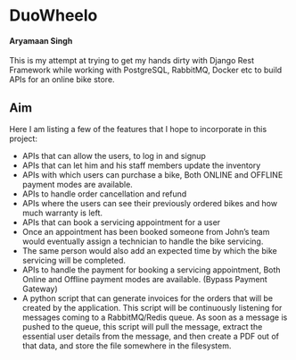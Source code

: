 # DuoWheelo
#### Aryamaan Singh

This is my attempt at trying to get my hands dirty with Django Rest Framework while working with PostgreSQL, RabbitMQ, Docker etc to build APIs for an online bike store.

## Aim
Here I am listing a few of the features that I hope to incorporate in this project:
- APIs that can allow the users, to log in and signup
- APIs that can let him and his staff members update the inventory
- APIs with which users can purchase a bike, Both ONLINE and OFFLINE payment modes are available.
- APIs to handle order cancellation and refund
- APIs where the users can see their previously ordered bikes and how much warranty is left.
- APIs that can book a servicing appointment for a user
- Once an appointment has been booked someone from John’s team would eventually assign a technician to handle the bike servicing.
- The same person would also add an expected time by which the bike servicing will be completed.
- APIs to handle the payment for booking a servicing appointment, Both Online and Offline payment     modes are available. (Bypass Payment Gateway)
- A python script that can generate invoices for the orders that will be created by
the application. This script will be continuously listening for messages coming to a RabbitMQ/Redis queue. As soon as a message is pushed to the queue, this script will pull the message, extract the essential user details from the message, and then create a PDF out of that data, and store the file somewhere in the filesystem.